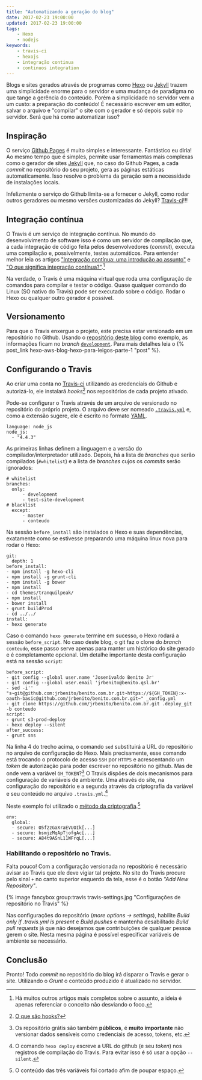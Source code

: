 ```yaml
---
title: "Automatizando a geração do blog"
date: 2017-02-23 19:00:00
updated: 2017-02-23 19:00:00
tags:
    - Hexo
    - nodejs
keywords:
    - travis-ci
    - hexojs
    - integração continua
    - continuos integration
---
```

Blogs e sites gerados através de programas como [Hexo](http://hexo.io) ou [Jekyll](https://jekyllrb.com/) trazem uma simplicidade enorme para o servidor e uma mudança de paradigma no que tange a gerência do conteúdo. Porém a simplicidade no servidor vem a um custo: a preparação do conteúdo! É necessário escrever em um editor, salvar o arquivo e "compilar" o site com o gerador e só depois subir no servidor. Será que há como automatizar isso?
<!-- more -->

## Inspiração

O serviço [Github Pages](https://pages.github.com/) é muito simples e interessante. Fantástico eu diria! Ao mesmo tempo que é simples, permite usar ferramentas mais complexas como o gerador de sites [Jekyll](https://jekyllrb.com/) que, no caso do Github Pages, a cada _commit_ no repositório do seu projeto, gera as páginas estáticas automaticamente. Isso resolve o problema da geração sem a necessidade de instalações locais.

Infelizmente o serviço do Github limita-se a fornecer o Jekyll, como rodar outros geradores ou mesmo versões customizadas do Jekyll? [Travis-ci](https://travis-ci.org)!!!

## Integração contínua

O Travis é um serviço de integração contínua. No mundo do desenvolvimento de software isso é como um servidor de compilação que, a cada integração de código feita pelos desenvolvedores (_commit_), executa uma compilação e, possivelmente, testes automáticos. Para entender melhor leia os artigos ["Integração contínua: uma introdução ao assunto"](http://www.devmedia.com.br/integracao-continua-uma-introducao-ao-assunto/28002) e ["O que significa integração contínua?"](https://aws.amazon.com/pt/devops/continuous-integration/).[^1]

Na verdade, o Travis é uma máquina virtual que roda uma configuração de comandos para compilar e testar o código. Quase qualquer comando do Linux (SO nativo do Travis) pode ser executado sobre o código. Rodar o Hexo ou qualquer outro gerador é possível.

## Versionamento

Para que o Travis enxergue o projeto, este precisa estar  versionado em um repositório no Github. Usando o [repositório deste blog](https://github.com/jrbenito/benito.com.br) como exemplo, as informações ficam no _branch_ [`development`](https://github.com/jrbenito/benito.com.br/tree/development). Para mais detalhes leia o {% post_link hexo-aws-blog-hexo-para-leigos-parte-1 "post" %}.

## Configurando o Travis

Ao criar uma conta no [Travis-ci](https://travis-ci.org) utilizando as credenciais do Github e autorizá-lo, ele instalará _hooks_[^2] nos repositórios de cada projeto ativado.

Pode-se configurar o Travis através de um arquivo de versionado no repositório do próprio projeto. O arquivo deve ser nomeado [`.travis.yml`](https://github.com/jrbenito/benito.com.br/blob/development/.travis.yml) e, como a extensão sugere, ele é escrito no formato [YAML](http://www.yaml.org/).

```
language: node_js
node_js:
  - "4.4.3"
```
As primeiras linhas definem a linguagem e a versão do compilador/interpretador utilizado. Depois, há a lista de _branches_ que serão compilados (`#whitelist`) e a lista de _branches_ cujos os _commits_ serão ignorados:
```
# whitelist
branches:
  only:
      - development
      - test-site-development
# blacklist
  except:
      - master
      - conteudo
```

Na sessão `before_install` são instalados o Hexo e suas dependências, exatamente como se estivesse preparando uma máquina linux nova para rodar o Hexo: 

```
git:
  depth: 1
before_install:
- npm install -g hexo-cli
- npm install -g grunt-cli
- npm install -g bower
- npm install
- cd themes/tranquilpeak/
- npm install
- bower install
- grunt buildProd
- cd ../../
install:
- hexo generate
```

Caso o comando `hexo generate` termine em sucesso, o Hexo rodará a sessão `before_script`. No caso deste blog, o git faz o clone do _branch_ `conteudo`, esse passo serve apenas para manter um histórico do site gerado e é completamente opcional. Um detalhe importante desta configuração está na sessão `script`:

```
before_script:
- git config --global user.name 'Josenivaldo Benito Jr'
- git config --global user.email 'jrbenito@benito.qsl.br'
- sed -i'' "s~git@github.com:jrbenito/benito.com.br.git~https://${GH_TOKEN}:x-oauth-basic@github.com/jrbenito/benito.com.br.git~" _config.yml
- git clone https://github.com/jrbenito/benito.com.br.git .deploy_git -b conteudo
script:
- grunt s3-prod-deploy
- hexo deploy --silent
after_success:
- grunt sns
```

Na linha 4 do trecho acima, o comando `sed` substituirá a URL do repositório no arquivo de configuração do Hexo. Mais precisamente, esse comando está trocando o protocolo de acesso `SSH` por `HTTPS` e acrescentando um _token_ de autorização para poder escrever no repositório no github. Mas de onde vem a variável `GH_TOKEN`?[^3] O Travis dispões de dois mecanismos para configuração de variáveis de ambiente. Uma através do site, na configuração do repositório e a segunda através da criptografia da variável e seu conteúdo no arquivo `.travis.yml`.[^5]

Neste exemplo foi utilizado o [método da criptografia](https://docs.travis-ci.com/user/environment-variables/).[^4]

```
env:
  global:
  - secure: O5f2zGaXraEVUOIk[...]
  - secure: bsmjzMqApTjofgAc[...] 
  - secure: A84t9ASnL11WFrqL[...] 
```

### Habilitando o repositório no Travis.

Falta pouco! Com a configuração versionada no repositório é necessário avisar ao Travis que ele deve vigiar tal projeto. No site do Travis procure pelo sinal `+` no canto superior esquerdo da tela, esse é o botão _"Add New Repository"_.

{% image fancybox group:travis travis-settings.jpg "Configurações de repositório no Travis" %}

Nas configurações do repositório (_more options -> settings_), habilite _Build only if .travis.yml is present_ e _Build pushes_ e mantenha desabilitado _Build pull requests_ já que não desejamos que contribuições de qualquer pessoa gerem o site. Nesta mesma página é possível especificar variáveis de ambiente se necessário.

## Conclusão

Pronto! Todo _commit_ no repositório do blog irá disparar o Travis e gerar o site. Utilizando o _Grunt_ o conteúdo produzido é atualizado no servidor.

[^1]: Há muitos outros artigos mais completos sobre o assunto, a ideia é apenas referenciar o conceito não desviando o foco.
[^2]: [O que são hooks?](https://git-scm.com/book/gr/v2/Customizing-Git-Git-Hooks)
[^3]: Os repositório grátis são também **públicos**, é **muito importante** não versionar dados sensíveis como credenciais de acesso, tokens, etc.
[^4]: O conteúdo das três variáveis foi cortado afim de poupar espaço.
[^5]: O comando `hexo deploy` escreve a URL do github (e seu _token_) nos registros de compilação do Travis. Para evitar isso é só usar a opção `--silent`.